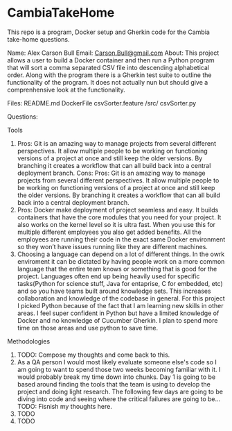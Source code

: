 # CambiaTakeHome
This repo is a program, Docker setup and Gherkin code for the Cambia take-home questions.


Name: Alex Carson Bull
Email: Carson.Bull@gmail.com
About: This project allows a user to build a Docker container
and then run a Python program that will sort a comma separated 
CSV file into descending alphabetical order. Along with the 
program there is a Gherkin test suite to outline the 
functionality of the program. It does not actually nun but should
give a comprenhensive look at the functionality.

Files:
README.md
DockerFile
csvSorter.feature
/src/
  csvSorter.py

Questions:

Tools
1.	Pros: Git is an amazing way to manage projects from several 
	different perspectives. It allow multiple people to be 
	working on functioning versions of a project at once and 
	still keep the older versions. By branching it creates a 
	workflow that can all build back into a central deployment branch.
	Cons: Pros: Git is an amazing way to manage projects from 
	several different perspectives. It allow multiple people to 
	be working on functioning versions of a project at once and 
	still keep the older versions. By branching it creates a 
	workflow that can all build back into a central deployment branch.
2. 	Pros: Docker make deployment of project seamless and easy. 
	It builds containers that have the core modules that you 
	need for your project. It also works on the kernel level 
	so it is ultra fast. When you use this for multiple 
	different employees you also get added benefits. All the 
	employees are running their code in the exact same Docker 
	environment so they won’t have issues running like 
	they are different machines. 
3.	Choosing a language can depend on a lot of different things. 
	In the owrk enviroment it can be dictated by having people 
	work on a more common language that the entire team knows or 
	something that is good for the project. Languages often end 
	up being heavily used for specific tasks(Python for science 
	stuff, Java for entaprise, C for embedded, etc) and so you 
	have teams built around knowledge sets. This increases 
	collaboration and knowledge of the codebase in general. For 
	this project I picked Python because of the fact that I am 
	learning new skills in other areas. I feel super confident 
	in Python but have a limited knowledge of Docker and no 
	knowledge of Cucumber Gherkin. I plan to spend more time on 
	those areas and use python to save time.

Methodologies
1.	TODO: Compose my thoughts and come back to this.
2.	As a QA person I would most likely evaluate someone else's 
	code so I am going to want to spend those two weeks becoming 
	familiar with it. I would probably break my time down into 
	chunks. Day 1 is going to be based around finding the tools 
	that the team is using to develop the project and doing light 
	research. The following few days are going to be diving into 
	code and seeing where the critical failures are going to be...
	TODO: Fisnish my thoughts here.
3. 	TODO
4.	TODO


